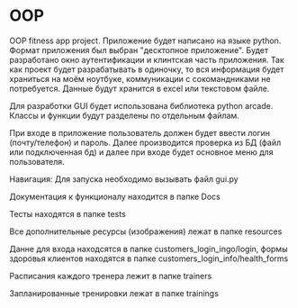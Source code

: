 # OOP
OOP fitness app project.
Приложение будет написано на языке python. Формат приложения был выбран "десктопное приложение". Будет разработано окно аутентификации и клинтская часть приложения. Так как проект будет разрабатывать в одиночку, то вся информация будет храниться на моём ноутбуке, коммуникации с сокомандниками не потребуется.
Данные будут хранится в excel или текстовом файле.

Для разработки GUI будет использована библиотека python arcade. 
Классы и функции будут разделены по отдельным файлам.

При входе в приложение пользователь должен будет ввести логин (почту/телефон) и пароль. Далее производится проверка из БД (файл или подключенная бд) и далее при входе будет основное меню для пользователя.

Навигация:
Для запуска необходимо вызывать файл gui.py

Документация к функционалу находится в папке Docs

Тесты находятся в папке tests

Все дополнительные ресурсы (изображения) лежат в папке resources

Данне для входа находсятся в папке customers_login_ingo/login, формы здоровья клиентов находятся в папке customers_login_info/health_forms

Расписания каждого тренера лежит в папке trainers

Запланированные тренировки лежат в папке trainings

